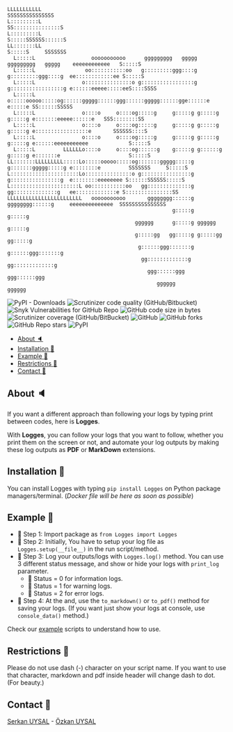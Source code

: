 ```
LLLLLLLLLLL                                                                                            SSSSSSSSSSSSSSS 
L:::::::::L                                                                                          SS:::::::::::::::S
L:::::::::L                                                                                         S:::::SSSSSS::::::S
LL:::::::LL                                                                                         S:::::S     SSSSSSS
  L:::::L                  ooooooooooo      ggggggggg   ggggg   ggggggggg   ggggg    eeeeeeeeeeee   S:::::S            
  L:::::L                oo:::::::::::oo   g:::::::::ggg::::g  g:::::::::ggg::::g  ee::::::::::::ee S:::::S            
  L:::::L               o:::::::::::::::o g:::::::::::::::::g g:::::::::::::::::g e::::::eeeee:::::eeS::::SSSS         
  L:::::L               o:::::ooooo:::::og::::::ggggg::::::ggg::::::ggggg::::::gge::::::e     e:::::e SS::::::SSSSS    
  L:::::L               o::::o     o::::og:::::g     g:::::g g:::::g     g:::::g e:::::::eeeee::::::e   SSS::::::::SS  
  L:::::L               o::::o     o::::og:::::g     g:::::g g:::::g     g:::::g e:::::::::::::::::e       SSSSSS::::S 
  L:::::L               o::::o     o::::og:::::g     g:::::g g:::::g     g:::::g e::::::eeeeeeeeeee             S:::::S
  L:::::L         LLLLLLo::::o     o::::og::::::g    g:::::g g::::::g    g:::::g e:::::::e                      S:::::S
LL:::::::LLLLLLLLL:::::Lo:::::ooooo:::::og:::::::ggggg:::::g g:::::::ggggg:::::g e::::::::e         SSSSSSS     S:::::S
L::::::::::::::::::::::Lo:::::::::::::::o g::::::::::::::::g  g::::::::::::::::g  e::::::::eeeeeeee S::::::SSSSSS:::::S
L::::::::::::::::::::::L oo:::::::::::oo   gg::::::::::::::g   gg::::::::::::::g   ee:::::::::::::e S:::::::::::::::SS 
LLLLLLLLLLLLLLLLLLLLLLLL   ooooooooooo       gggggggg::::::g     gggggggg::::::g     eeeeeeeeeeeeee  SSSSSSSSSSSSSSS   
                                                     g:::::g             g:::::g                                       
                                         gggggg      g:::::g gggggg      g:::::g                                       
                                         g:::::gg   gg:::::g g:::::gg   gg:::::g                                       
                                          g::::::ggg:::::::g  g::::::ggg:::::::g                                       
                                           gg:::::::::::::g    gg:::::::::::::g                                        
                                             ggg::::::ggg        ggg::::::ggg                                          
                                                gggggg              gggggg                                             

```                                        

![PyPI - Downloads](https://img.shields.io/pypi/dm/logges?label=Downloads&logo=monthly_download&style=flat-square) ![Scrutinizer code quality (GitHub/Bitbucket)](https://img.shields.io/scrutinizer/quality/b/uysalserkan/logges/main?style=flat-square) ![Snyk Vulnerabilities for GitHub Repo](https://img.shields.io/snyk/vulnerabilities/github/uysalserkan/logges?style=flat-square) ![GitHub code size in bytes](https://img.shields.io/github/languages/code-size/uysalserkan/logges?style=flat-square) ![Scrutinizer coverage (GitHub/BitBucket)](https://img.shields.io/scrutinizer/coverage/b/uysalserkan/logges/main?style=flat-square) ![GitHub](https://img.shields.io/github/license/uysalserkan/logges?style=flat-square) ![GitHub forks](https://img.shields.io/github/forks/uysalserkan/logges?style=social) ![GitHub Repo stars](https://img.shields.io/github/stars/uysalserkan/logges?style=social) ![PyPI](https://img.shields.io/pypi/v/logges?style=flat-square)

- [About :speaker:](#about-speaker)
- [Installation :open_file_folder:](#installation-open_file_folder)
- [Example :memo:](#example-memo)
- [Restrictions :ghost:](#restrictions-ghost)
- [Contact :tophat:](#contact-tophat)

## About :speaker:

If you want a different approach than following your logs by typing print between codes, here is **Logges**.

With **Logges**, you can follow your logs that you want to follow, whether you print them on the screen or not, and automate your log outputs by making these log outputs as **PDF** or **MarkDown** extensions.
## Installation :open_file_folder:

You can install Logges with typing `pip install Logges` on Python package managers/terminal. (*Docker file will be here as soon as possible*)

## Example :memo:

* :pushpin: Step 1: Import package as `from Logges import Logges`
* :pushpin: Step 2: Initially, You have to setup your log file as `Logges.setup(__file__)` in the run script/method.
* :pushpin: Step 3: Log your outputs/logs with `Logges.log()` method. You can use 3 different status message, and show or hide your logs with `print_log` parameter.
  * :gem: Status = 0 for information logs.
  * :gem: Status = 1 for warning logs.
  * :gem: Status = 2 for error logs.
* :pushpin: Step 4: At the and, use the `to_markdown()` or `to_pdf()` method for saving your logs. (If you want just show your logs at console, use `console_data()` method.)

Check our [example](examples) scripts to understand how to use.

## Restrictions :ghost:

Please do not use dash (-) character on your script name. If you want to use that character, markdown and pdf inside header will change dash to dot. (For beauty.)

## Contact :tophat:

[Serkan UYSAL](https://github.com/uysalserkan) - [Özkan UYSAL](https://github.com/ozkanuysal)
